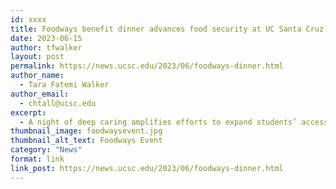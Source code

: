 ```yaml
---
id: xxxx
title: Foodways benefit dinner advances food security at UC Santa Cruz
date: 2023-06-15
author: tfwalker
layout: post
permalink: https://news.ucsc.edu/2023/06/foodways-dinner.html
author_name:
  - Tara Fatemi Walker
author_email:
  - chtall@ucsc.edu
excerpt:
  - A night of deep caring amplifies efforts to expand students’ access to basic needs
thumbnail_image: foodwaysevent.jpg
thumbnail_alt_text: Foodways Event
category: "News"
format: link
link_post: https://news.ucsc.edu/2023/06/foodways-dinner.html
---
```

